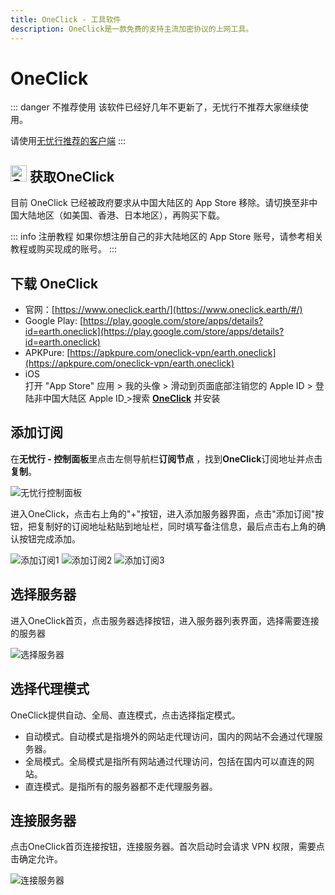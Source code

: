 ```yaml
---
title: OneClick - 工具软件
description: OneClick是一款免费的支持主流加密协议的上网工具。
---
```


# OneClick

::: danger 不推荐使用
该软件已经好几年不更新了，无忧行不推荐大家继续使用。

请使用[无忧行推荐的客户端](/devices/pc-mobile#1关于应该使用什么客户端)
:::

## <img src="/Jego/images/image_spaces_2FtaiByLw8cj0IZKJTlaiM_2Fuploads_2FJbOoXNw3x77qs1JZbQlI_2Foneclick_2.png" width="26" height="26" alt="OneClick图标"> 获取OneClick

目前 OneClick 已经被政府要求从中国大陆区的 App Store 移除。请切换至非中国大陆地区（如美国、香港、日本地区），再购买下载。

::: info 注册教程
如果你想注册自己的非大陆地区的 App Store 账号，请参考相关教程或购买现成的账号。
:::

## 下载 OneClick

* 官网：[https://www.oneclick.earth/](https://www.oneclick.earth/#/)
* Google Play: [https://play.google.com/store/apps/details?id=earth.oneclick](https://play.google.com/store/apps/details?id=earth.oneclick)
* APKPure: [https://apkpure.com/oneclick-vpn/earth.oneclick](https://apkpure.com/oneclick-vpn/earth.oneclick)
* iOS \
  打开 "App Store" 应用 > 我的头像 > 滑动到页面底部注销您的 Apple ID > 登陆非中国大陆区 Apple ID[ ](https://apps.apple.com/us/app/quantumult-x/id1443988620)>搜索 [**OneClick**](https://apps.apple.com/us/app/id1545555197) 并安装

## 添加订阅

在**无忧行 - 控制面板**里点击左侧导航栏**订阅节点** ，找到**OneClick**订阅地址并点击**复制**。

<img src="/Jego/images/image_spaces_2FtaiByLw8cj0IZKJTlaiM_2Fuploads_2FSw1y49nJ027tgYJL8gvd_2Fimage_3.png" alt="无忧行控制面板">

进入OneClick，点击右上角的"+"按钮，进入添加服务器界面，点击"添加订阅"按钮，把复制好的订阅地址粘贴到地址栏，同时填写备注信息，最后点击右上角的确认按钮完成添加。

<img src="/Jego/images/image_spaces_2FtaiByLw8cj0IZKJTlaiM_2Fuploads_2FWm6CG03AfjzAkGt3RHPJ_2Fimage_1.png" alt="添加订阅1">

<img src="/Jego/images/image_spaces_2FtaiByLw8cj0IZKJTlaiM_2Fuploads_2FtTr0wTQ6k14eJ1gwqgsE_2Fimage_2.png" alt="添加订阅2">

<img src="/Jego/images/image_spaces_2FtaiByLw8cj0IZKJTlaiM_2Fuploads_2F1VpSCcwkjZkhUnrauDAZ_2Fimage_3.png" alt="添加订阅3">

## **选择服务器**

进入OneClick首页，点击服务器选择按钮，进入服务器列表界面，选择需要连接的服务器

<img src="/Jego/images/image_spaces_2FtaiByLw8cj0IZKJTlaiM_2Fuploads_2FVg9Odr50e7St5quFjRHj_2Fimage_1.png" alt="选择服务器">

## **选择代理模式**

OneClick提供自动、全局、直连模式，点击选择指定模式。

* 自动模式。自动模式是指境外的网站走代理访问，国内的网站不会通过代理服务器。
* 全局模式。全局模式是指所有网站通过代理访问，包括在国内可以直连的网站。
* 直连模式。是指所有的服务器都不走代理服务器。

## **连接服务器**

点击OneClick首页连接按钮，连接服务器。首次启动时会请求 VPN 权限，需要点击确定允许。

<img src="/Jego/images/image_spaces_2FtaiByLw8cj0IZKJTlaiM_2Fuploads_2FjHJ6f1fmiDH7wANQRtRL_2Fimage_2.png" alt="连接服务器">
